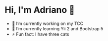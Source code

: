 # Hi, I'm Adriano 👋

- 🔭 I’m currently working on my TCC
- 🌱 I’m currently learning Yii 2 and Bootstrap 5
- ⚡ Fun fact: I have three cats 

<!--
**adriano-gomes-dev/adriano-gomes-dev** is a ✨ _special_ ✨ repository because its `README.md` (this file) appears on your GitHub profile.

Here are some ideas to get you started:

- 🔭 I’m currently working on ...
- 🌱 I’m currently learning ...
- 👯 I’m looking to collaborate on ...
- 🤔 I’m looking for help with ...
- 💬 Ask me about ...
- 📫 How to reach me: ...
- 😄 Pronouns: ...
- ⚡ Fun fact: ...
-->
